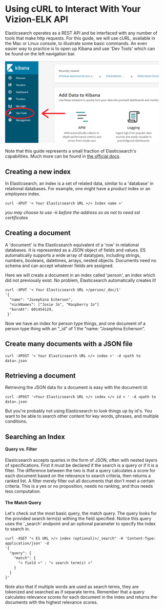 # Using cURL to Interact With Your Vizion-ELK API
Elasticsearch operates as a REST API and be interfaced with any number of tools that make http requests. For this guide,
we will use cURL, available in the Mac or Linux console, to illustrate some basic commands. An even easier way to practice is to open up Kibana and use 'Dev Tools' which can be found on the left navigation bar.

![Find Dev Tools](./images/find-dev-tools.png)

Note that this guide represents a small
fraction of Elasticsearch's capabilities. Much more can be found in [the official docs](https://www.elastic.co/guide/en/elasticsearch/reference/current/docs.html).

## Creating a new index
In Elasticsearch, an index is a set of related data, similar to a 'database' in relational databases. For example, one might have a *product* index or an *employees* index.

````
curl -XPUT '< Your Elasticsearch URL >/< Index name >'
````
*you may choose to use -k before the address so as not to need ssl certificates*

## Creating a document
A 'document' is the Elasticsearch equivalent of a 'row' in relational databases. It is represented as a JSON object of fields and values. ES automatically supports a wide array of datatypes, including strings, numbers, booleans, datetimes, arrays, nested objects. Documents need no schema and can accept whatever fields are assigned.

Here we will create a document in an index called 'person', an index which did not previously exist. No problem, Elasticsearch automatically creates it!

````
curl -XPUT '< Your Elasticsearch URL >/person/_doc/1'
'{
  "name": "Josephina Echerson",
  "nickNames": ["Josie Jo", "Raspberry Jo"]
  "bornAt": 601454129,
 }'
 ````
 Now we have an index for person type things, and one document of a person type thing with an "_id" of 1 the "name: "Josephina Echerson".
 
 ## Create many documents with a JSON file
 
 ````
 curl -XPOST '< Your Elasticsearch URL >/< index >' -d <path to data>.json
 ````
 
## Retrieving a document
Retrieving the JSON data for a document is easy with the document id:
 ````
 curl -XPOST '<Your Elasticsearch URL >/< index >/< id > ' -d <path to data>.json
 ````
 But you're probably not using Elasticsearch to look things up by id's. You want to be able to search other content for key words, phrases, and multiple conditions.
 
## Searching an Index
#### Query vs. Filter
Elasticsearch accepts queries in the form of JSON, often with nested layers of specifications. First it must be declared if the search is a query or if it is a filter. The difference between the two is that a query calculates a score for each document based on the relevance to search criteria, then returns a ranked list. A filter merely filter out all documents that don't meet a certain criteria. This is a yes or no proposition, needs no ranking, and thus needs less computation. 
#### The Match Query
Let's check out the most basic query, the match query. The query looks for the provided search term(s) withing the field specified. Notice this query uses the '\_search' endpoint and an optional parameter to specify the index to search in. 
````
curl -XGET "< ES URL >/< index (optional)>/_search" -H 'Content-Type: application/json' -d
'{
  "query": {
    "match": {
      "< field >" : "< search term(s) >" 
    }
  }
}'
````
Note also that if multiple words are used as search terms, they are tokenized and searched as if separate terms. Remember that a query calculates relevance scores for each document in the index and returns the documents with the highest relevance scores.
